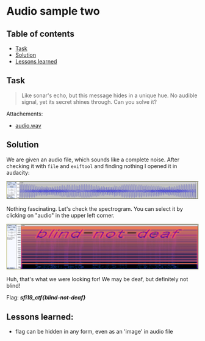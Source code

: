 # Audio sample two

## Table of contents

- [Task](#task)
- [Solution](#solution)
- [Lessons learned](#lessons-learned)


## Task

> Like sonar's echo, but this message hides in a unique hue. No audible signal, yet its secret shines through. Can you solve it?

Attachements: 
- [audio.wav](audio.wav)


## Solution
We are given an audio file, which sounds like a complete noise. After checking it with `file` and `exiftool` and finding nothing
I opened it in audacity:

![Audacity waveform view](assets/audacity_waveform.png)

Nothing fascinating. Let's check the spectrogram. You can select it by clicking on "audio" in the upper left corner.

![Audacity spectogram view](assets/audacity_spectogram.png)

Huh, that's what we were looking for! We may be deaf, but definitely not blind!

Flag: **_sfi19_ctf{blind-not-deaf}_**

## Lessons learned:
- flag can be hidden in any form, even as an 'image' in audio file